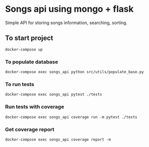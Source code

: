 # Songs api using mongo + flask

Simple API for storing songs information, searching, sorting.


## To start project

```
docker-compose up
```

### To populate database

```
docker-compose exec songs_api python src/utils/populate_base.py
```

### To run tests

```
docker-compose exec songs_api pytest ./tests
```

### Run tests with coverage

```
docker-compose exec songs_api coverage run -m pytest ./tests
```

### Get coverage report
```
docker-compose exec songs_api coverage report -m
```
